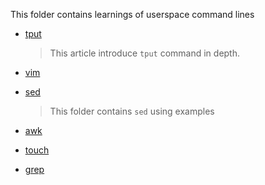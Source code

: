 This folder contains learnings of userspace command lines

- [tput](./tput.md)

    > This article introduce `tput` command in depth.

- [vim](./vim/Readme.md)

- [sed](./sed)

    > This folder contains `sed` using examples

- [awk](./awk.md)

- [touch](touch.md)

- [grep](./grep.md)
